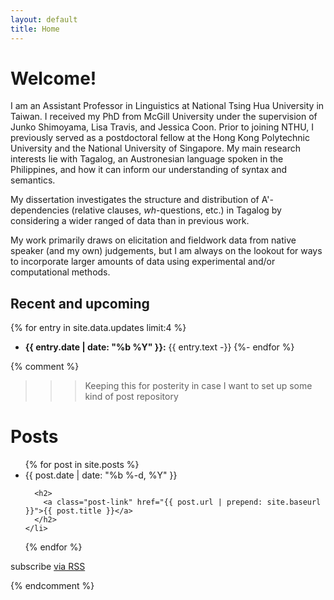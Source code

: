 ```yaml
---
layout: default
title: Home
---
```


# Welcome!
I am an Assistant Professor in Linguistics at National Tsing Hua University in Taiwan.
I received my PhD from McGill University under the supervision of Junko Shimoyama, Lisa Travis, and Jessica Coon.
Prior to joining NTHU, I previously served as a postdoctoral fellow at the Hong Kong Polytechnic University and the National University of Singapore.
My main research interests lie with Tagalog, an Austronesian language spoken in the Philippines, and how it can inform our understanding of syntax and semantics.

My dissertation investigates the structure and distribution of A'-dependencies (relative clauses, _wh_-questions, etc.) in Tagalog by considering a wider ranged of data than in previous work.

My work primarily draws on elicitation and fieldwork data from native speaker (and my own) judgements, but I am always on the lookout for ways to incorporate larger amounts of data using experimental and/or computational methods.

<!-- Last updated: {{ site.last_updated | date: "%b %Y" }} -->

## Recent and upcoming

{% for entry in site.data.updates limit:4 %}
  - **{{ entry.date | date: "%b %Y" }}:** {{ entry.text -}}
{%- endfor %}



{% comment %}
>>> Keeping this for posterity in case I want to set up some kind of post repository
<h1 class="page-heading">Posts</h1>

<ul class="post-list">
  {% for post in site.posts %}
    <li>
      <span class="post-meta">{{ post.date | date: "%b %-d, %Y" }}</span>

      <h2>
        <a class="post-link" href="{{ post.url | prepend: site.baseurl }}">{{ post.title }}</a>
      </h2>
    </li>
  {% endfor %}
</ul>

<p class="rss-subscribe">subscribe <a href="{{ "/feed.xml" | prepend: site.baseurl }}">via RSS</a></p>
{% endcomment %}
